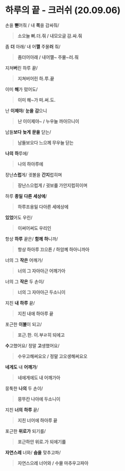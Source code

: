 # 하루의 끝 - 크러쉬 (20.09.06)

손을 **뻗**어줘 / 내 **목**을 감싸줘/

> **소오늘 뻐.더.줘 / 내모오글 감.싸.줘**

좀 **더** 아래/ 내 어**깰** 주물**러** 줘/

> **좀더어아래 / 내어깰~ 주물~러.줘**

지쳐**버**린 하루 끝/

> **지쳐버어린 하.루.끝**

이미 **해**가 떴어도/

> **이미 해~가 떠.써.도.**

난 **이제야**/ **눈을** **감**으니

> **난 이이제야~ / 누우늘 까아므니이**

남들**보다** **늦게** **문을** 닫는/

> **남들보오다 느으께 무우늘 닫는**

**나의** **하**루에/

> **나의 하아루에**

장난**스럽**게/ 귓볼을 **간지**럽히며

> **장난스으럽게 / 귓보를 가안지럽히이며**

하루 **종일** **다른** **세상에**/

> **하루조옹일 다아른 세에상에**

**있었**어도 우린/

> **이써어써도 우리인**

항상 **하루** 끝은/ **함께** **하**니까/

> **항상 하아루 끄으튼 / 하암꼐 하아니까아**

너의 그 **작은** 어깨가/

> **너의 그 자아아근 어깨가아**

너의 그 **작은** 두 손이/

> **너의 그 자아아근 두소니이**

지친 **내** **하루** 끝/

> **지친 내애 하아루 끝**

포근한 **이불**이 되고/

> **포근.한. 이.부ㄹ히 되에고**

**수**고했어요/ 정말 **고**생했어요/

> **수우고해써요오 / 정말 고오생해써요오**

**네게도** 내 **어깨가**/

> **네에게에도 내 어깨가아**

뭉툭한 **나의** 두 손이/

> **뭉뚜칸 나아에 두소니이**

지친 **너의** **하루** 끝/

> **지친 너어에 하아루 끝**

포근한 **위로가** 되기를/

> **포근하안 위로.가 되에기를**

**자연스레** 너와/ **숨을** 맞추고파/

> **자연스으레 너어와 / 수믈 마추우고파아**

